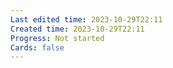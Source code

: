 ```yaml
---
Last edited time: 2023-10-29T22:11
Created time: 2023-10-29T22:11
Progress: Not started
Cards: false
---
```

